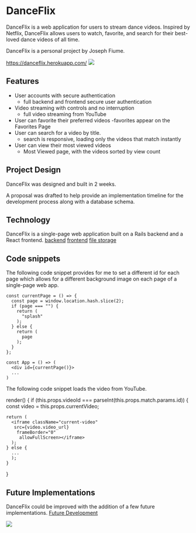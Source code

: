 # DanceFlix

DanceFlix is a web application for users to stream dance videos. Inspired by Netflix, DanceFlix allows users to watch, favorite,  and search for their best-loved dance videos of all time.

DanceFlix is a personal project by Joseph Fiume.

https://danceflix.herokuapp.com/
<img src="http://res.cloudinary.com/pancake/image/upload/v1501268835/Screen_Shot_2017-07-28_at_11.28.37_AM_p6ofmv.png">

## Features

- User accounts with secure authentication
  - full backend and frontend secure user authentication
- Video streaming with controls and no interruption
  - full video streaming from YouTube
- User can favorite their preferred videos
  -favorites appear on the Favorites Page
- User can search for a video by title.
  - search is responsive, loading only the videos that match instantly
- User can view their most viewed videos
  - Most Viewed page, with the videos sorted by view count


## Project Design

DanceFlix was designed and built in 2 weeks.

A proposal was drafted to help provide an implementation timeline for the development process along with a database schema.

## Technology

DanceFlix is a single-page web application built on a Rails backend and a React frontend.
[backend](https://github.com/jfiume/DanceFlix/blob/master/docs/backend.md)
[frontend](https://github.com/jfiume/DanceFlix/blob/master/docs/frontend.md)
[file storage](https://github.com/jfiume/DanceFlix/blob/master/docs/file_storage.md)

## Code snippets
The following code snippet provides for me to set a different id for each page which allows for a different background image on each page of a single-page web app.


    const currentPage = () => {
      const page = window.location.hash.slice(2);
      if (page === "") {
        return (
          "splash"
        );
      } else {
        return (
          page
        );
      }
    };

    const App = () => (
      <div id={currentPage()}>
      ...
    )

The following code snippet loads the video from YouTube.

  render()
  {
    if (this.props.videoId === parseInt(this.props.match.params.id))
    {
      const video = this.props.currentVideo;

    return (
      <iframe className="current-video"
       src={video.video_url}
        frameBorder="0"
         allowFullScreen></iframe>
      );
    } else {
      ...
      );
    }
  }

## Future Implementations

DanceFlix could be improved with the addition of a few future implementations.
[Future Development](https://github.com/jfiume/DanceFlix/blob/master/docs/future.md)

<img src="http://res.cloudinary.com/pancake/image/upload/v1501268835/Screen_Shot_2017-07-28_at_11.29.06_AM_x486qb.png">
